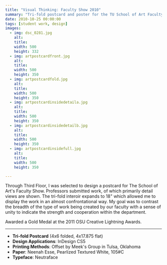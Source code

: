```yaml
---
title: "Visual Thinking: Faculty Show 2010"
summary: "Tri-fold postcard and poster for the TU School of Art Faculty Show."
date: 2010-10-25 00:00:00
tags: [student work, design]
images:
  - img: dsc_0281.jpg
    alt: 
    title: 
    width: 500
    height: 332
  - img: artpostcardfront.jpg
    alt: 
    title: 
    width: 500
    height: 350
  - img: artpostcardfold.jpg
    alt: 
    title: 
    width: 500
    height: 350
  - img: artpostcardinsidedetaila.jpg
    alt: 
    title: 
    width: 500
    height: 350
  - img: artpostcardinsidedetailb.jpg
    alt: 
    title: 
    width: 500
    height: 350
  - img: artpostcardinsidefull.jpg
    alt: 
    title: 
    width: 500
    height: 350

---
```


<p>Through Third Floor, I was selected to design a postcard for The School of Art's Faculty Show. Professors submitted work, of which primarily detail views are shown. The tri-fold interoir expands to 18" which allowed me to display the work in an almost confrontational way. My goal was to contrast the breadth of the type of work being created by our faculty with a sense of unity to indicate the strength and cooperation within the department.</p><p>Awarded a Gold Medal at the 2011 OSU Creative Lightning Awards.</p>

---

<ul><li><strong>Tri-fold Postcard</strong> (4x6 folded, 4x17.875 flat)</li><li><strong>Design Applications</strong>: InDesign CS5</li><li><strong>Printing Methods</strong>: Offset by Meek's Group in Tulsa, Oklahoma</li><li><strong>Paper</strong>: Neenah Esse, Pearlized Textured White, 105#C</li><li><strong>Typeface</strong>: Neutraface</li></ul><p>&nbsp;</p>
